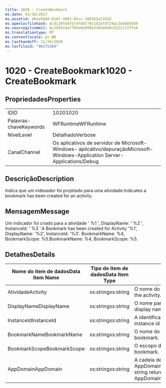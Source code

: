```yaml
---
title: 1020 - CreateBookmark
ms.date: 03/30/2017
ms.assetid: 4bee948d-816f-4803-85cc-3883b5e23d10
ms.openlocfilehash: 8c9c20fd4fb74f80779c1d2ef8f29ac3d44050d9
ms.sourcegitcommit: bc293b14af795e0e999e3304dd40c0222cf2ffe4
ms.translationtype: MT
ms.contentlocale: pt-BR
ms.lasthandoff: 11/26/2020
ms.locfileid: "96275369"
---
```

# <a name="1020---createbookmark"></a><span data-ttu-id="8bac1-102">1020 - CreateBookmark</span><span class="sxs-lookup"><span data-stu-id="8bac1-102">1020 - CreateBookmark</span></span>

## <a name="properties"></a><span data-ttu-id="8bac1-103">Propriedades</span><span class="sxs-lookup"><span data-stu-id="8bac1-103">Properties</span></span>  
  
|||  
|-|-|  
|<span data-ttu-id="8bac1-104">ID</span><span class="sxs-lookup"><span data-stu-id="8bac1-104">ID</span></span>|<span data-ttu-id="8bac1-105">1020</span><span class="sxs-lookup"><span data-stu-id="8bac1-105">1020</span></span>|  
|<span data-ttu-id="8bac1-106">Palavras-chave</span><span class="sxs-lookup"><span data-stu-id="8bac1-106">Keywords</span></span>|<span data-ttu-id="8bac1-107">WFRuntime</span><span class="sxs-lookup"><span data-stu-id="8bac1-107">WFRuntime</span></span>|  
|<span data-ttu-id="8bac1-108">Nível</span><span class="sxs-lookup"><span data-stu-id="8bac1-108">Level</span></span>|<span data-ttu-id="8bac1-109">Detalhado</span><span class="sxs-lookup"><span data-stu-id="8bac1-109">Verbose</span></span>|  
|<span data-ttu-id="8bac1-110">Canal</span><span class="sxs-lookup"><span data-stu-id="8bac1-110">Channel</span></span>|<span data-ttu-id="8bac1-111">Os aplicativos de servidor de Microsoft-Windows- aplicativo/depuração</span><span class="sxs-lookup"><span data-stu-id="8bac1-111">Microsoft-Windows-Application Server-Applications/Debug</span></span>|  
  
## <a name="description"></a><span data-ttu-id="8bac1-112">Descrição</span><span class="sxs-lookup"><span data-stu-id="8bac1-112">Description</span></span>  

 <span data-ttu-id="8bac1-113">Indica que um indexador foi projetado para uma atividade.</span><span class="sxs-lookup"><span data-stu-id="8bac1-113">Indicates a bookmark has been created for an activity.</span></span>  
  
## <a name="message"></a><span data-ttu-id="8bac1-114">Mensagem</span><span class="sxs-lookup"><span data-stu-id="8bac1-114">Message</span></span>  

 <span data-ttu-id="8bac1-115">Um indicador foi criado para a atividade ' %1 ', DisplayName: ' %2 ', InstanceId: ' %3 '.</span><span class="sxs-lookup"><span data-stu-id="8bac1-115">A Bookmark has been created for Activity '%1', DisplayName: '%2', InstanceId: '%3'.</span></span>  <span data-ttu-id="8bac1-116">BookmarkName: %4, BookmarkScope: %5.</span><span class="sxs-lookup"><span data-stu-id="8bac1-116">BookmarkName: %4, BookmarkScope: %5.</span></span>  
  
## <a name="details"></a><span data-ttu-id="8bac1-117">Detalhes</span><span class="sxs-lookup"><span data-stu-id="8bac1-117">Details</span></span>  
  
|<span data-ttu-id="8bac1-118">Nome do item de dados</span><span class="sxs-lookup"><span data-stu-id="8bac1-118">Data Item Name</span></span>|<span data-ttu-id="8bac1-119">Tipo de item de dados</span><span class="sxs-lookup"><span data-stu-id="8bac1-119">Data Item Type</span></span>|<span data-ttu-id="8bac1-120">Descrição</span><span class="sxs-lookup"><span data-stu-id="8bac1-120">Description</span></span>|  
|--------------------|--------------------|-----------------|  
|<span data-ttu-id="8bac1-121">Atividade</span><span class="sxs-lookup"><span data-stu-id="8bac1-121">Activity</span></span>|<span data-ttu-id="8bac1-122">xs:string</span><span class="sxs-lookup"><span data-stu-id="8bac1-122">xs:string</span></span>|<span data-ttu-id="8bac1-123">O nome do tipo de atividade.</span><span class="sxs-lookup"><span data-stu-id="8bac1-123">The type name of the activity.</span></span>|  
|<span data-ttu-id="8bac1-124">DisplayName</span><span class="sxs-lookup"><span data-stu-id="8bac1-124">DisplayName</span></span>|<span data-ttu-id="8bac1-125">xs:string</span><span class="sxs-lookup"><span data-stu-id="8bac1-125">xs:string</span></span>|<span data-ttu-id="8bac1-126">O nome para exibição de atividade.</span><span class="sxs-lookup"><span data-stu-id="8bac1-126">The display name of the activity.</span></span>|  
|<span data-ttu-id="8bac1-127">InstanceId</span><span class="sxs-lookup"><span data-stu-id="8bac1-127">InstanceId</span></span>|<span data-ttu-id="8bac1-128">xs:string</span><span class="sxs-lookup"><span data-stu-id="8bac1-128">xs:string</span></span>|<span data-ttu-id="8bac1-129">A identificação de instância de atividade.</span><span class="sxs-lookup"><span data-stu-id="8bac1-129">The instance id of the activity.</span></span>|  
|<span data-ttu-id="8bac1-130">BookmarkName</span><span class="sxs-lookup"><span data-stu-id="8bac1-130">BookmarkName</span></span>|<span data-ttu-id="8bac1-131">xs:string</span><span class="sxs-lookup"><span data-stu-id="8bac1-131">xs:string</span></span>|<span data-ttu-id="8bac1-132">O nome do indicador.</span><span class="sxs-lookup"><span data-stu-id="8bac1-132">The name of the bookmark.</span></span>|  
|<span data-ttu-id="8bac1-133">BookmarkScope</span><span class="sxs-lookup"><span data-stu-id="8bac1-133">BookmarkScope</span></span>|<span data-ttu-id="8bac1-134">xs:string</span><span class="sxs-lookup"><span data-stu-id="8bac1-134">xs:string</span></span>|<span data-ttu-id="8bac1-135">O escopo do indexador.</span><span class="sxs-lookup"><span data-stu-id="8bac1-135">The scope of the bookmark.</span></span>|  
|<span data-ttu-id="8bac1-136">AppDomain</span><span class="sxs-lookup"><span data-stu-id="8bac1-136">AppDomain</span></span>|<span data-ttu-id="8bac1-137">xs:string</span><span class="sxs-lookup"><span data-stu-id="8bac1-137">xs:string</span></span>|<span data-ttu-id="8bac1-138">A cadeia de caracteres retornada por AppDomain.CurrentDomain.FriendlyName.</span><span class="sxs-lookup"><span data-stu-id="8bac1-138">The string returned by AppDomain.CurrentDomain.FriendlyName.</span></span>|
